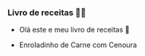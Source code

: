 ### Livro de receitas :man_cook:



- Olá este e meu livro de receitas :ledger:

- Enroladinho de Carne com Cenoura

  


